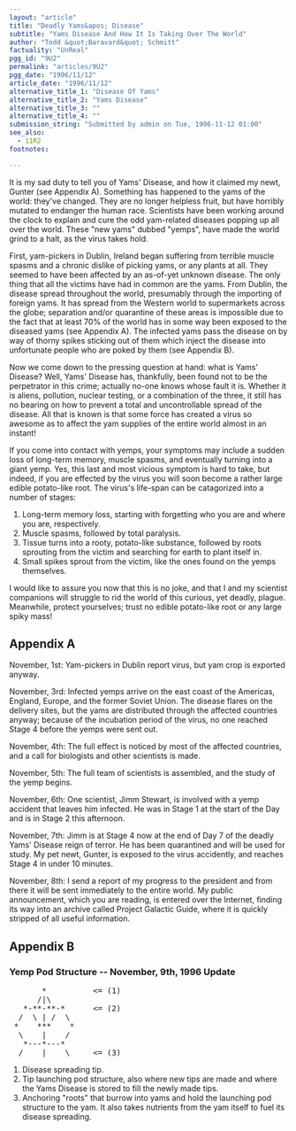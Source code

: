 ```yaml
---
layout: "article"
title: "Deadly Yams&apos; Disease"
subtitle: "Yams Disease And How It Is Taking Over The World"
author: "Todd &quot;Baravard&quot; Schmitt"
factuality: "UnReal"
pgg_id: "9U2"
permalink: "articles/9U2"
pgg_date: "1996/11/12"
article_date: "1996/11/12"
alternative_title_1: "Disease Of Yams"
alternative_title_2: "Yams Disease"
alternative_title_3: ""
alternative_title_4: ""
submission_string: "Submitted by admin on Tue, 1996-11-12 01:00"
see_also:
  - 11R2
footnotes: 

---
```

<div>
<p>It is my sad duty to tell you of Yams' Disease, and how it claimed my newt, Gunter (see Appendix A). Something has happened to the yams of the world: they've changed. They are no longer helpless fruit, but have horribly mutated to endanger the human race. Scientists have been working around the clock to explain and cure the odd yam-related diseases popping up all over the world. These "new yams" dubbed "yemps", have made the world grind to a halt, as the virus takes hold.</p>
<p>First, yam-pickers in Dublin, Ireland began suffering from terrible muscle spasms and a chronic dislike of picking yams, or any plants at all. They seemed to have been affected by an as-of-yet unknown disease. The only thing that all the victims have had in common are the yams. From Dublin, the disease spread throughout the world, presumably through the importing of foreign yams. It has spread from the Western world to supermarkets across the globe; separation and/or quarantine of these areas is impossible due to the fact that at least 70% of the world has in some way been exposed to the diseased yams (see Appendix A). The infected yams pass the disease on by way of thorny spikes sticking out of them which inject the disease into unfortunate people who are poked by them (see Appendix B).</p>
<p>Now we come down to the pressing question at hand: what is Yams' Disease? Well, Yams' Disease has, thankfully, been found not to be the perpetrator in this crime; actually no-one knows whose fault it is. Whether it is aliens, pollution, nuclear testing, or a combination of the three, it still has no bearing on how to prevent a total and uncontrollable spread of the disease. All that is known is that some force has created a virus so awesome as to affect the yam supplies of the entire world almost in an instant!</p>
<p>If you come into contact with yemps, your symptoms may include a sudden loss of long-term memory, muscle spasms, and eventually turning into a giant yemp. Yes, this last and most vicious symptom is hard to take, but indeed, if you are effected by the virus you will soon become a rather large edible potato-like root. The virus's life-span can be catagorized into a number of stages:</p>
<ol>
<li value="1">Long-term memory loss, starting with forgetting who you are and where you are, respectively.</li>
<li value="2">Muscle spasms, followed by total paralysis.</li>
<li value="3">Tissue turns into a rooty, potato-like substance, followed by roots sprouting from the victim and searching for earth to plant itself in.</li>
<li value="4">Small spikes sprout from the victim, like the ones found on the yemps themselves.</li>
</ol>
<p>I would like to assure you now that this is no joke, and that I and my scientist companions will struggle to rid the world of this curious, yet deadly, plague. Meanwhile, protect yourselves; trust no edible potato-like root or any large spiky mass!</p>
<h2>Appendix A</h2>
<p>November, 1st: Yam-pickers in Dublin report virus, but yam crop is exported anyway.</p>
<p>November, 3rd: Infected yemps arrive on the east coast of the Americas, England, Europe, and the former Soviet Union. The disease flares on the delivery sites, but the yams are distributed through the affected countries anyway; because of the incubation period of the virus, no one reached Stage 4 before the yemps were sent out.</p>
<p>November, 4th: The full effect is noticed by most of the affected countries, and a call for biologists and other scientists is made.</p>
<p>November, 5th: The full team of scientists is assembled, and the study of the yemp begins.</p>
<p>November, 6th: One scientist, Jimm Stewart, is involved with a yemp accident that leaves him infected. He was in Stage 1 at the start of the Day and is in Stage 2 this afternoon.</p>
<p>November, 7th: Jimm is at Stage 4 now at the end of Day 7 of the deadly Yams' Disease reign of terror. He has been quarantined and will be used for study. My pet newt, Gunter, is exposed to the virus accidently, and reaches Stage 4 in under 10 minutes.</p>
<p>November, 8th: I send a report of my progress to the president and from there it will be sent immediately to the entire world. My public announcement, which you are reading, is entered over the Internet, finding its way into an archive called Project Galactic Guide, where it is quickly stripped of all useful information.</p>
<h2>Appendix B</h2>
<h3>Yemp Pod Structure -- November, 9th, 1996 Update</h3>
<pre>
       *          &lt;= (1)
      /|\
   *-**-**-*      &lt;= (2)
  /  \ | /  \
 *    ***    *
  \    |    /
   *---*---*
  /    |    \     &lt;= (3)
</pre>
<ol>
<li value="1">Disease spreading tip.</li>
<li value="2">Tip launching pod structure, also where new tips are made and where the Yams Disease is stored to fill the newly made tips.</li>
<li value="3">Anchoring "roots" that burrow into yams and hold the launching pod structure to the yam. It also takes nutrients from the yam itself to fuel its disease spreading.</li>
</ol>
</div>
